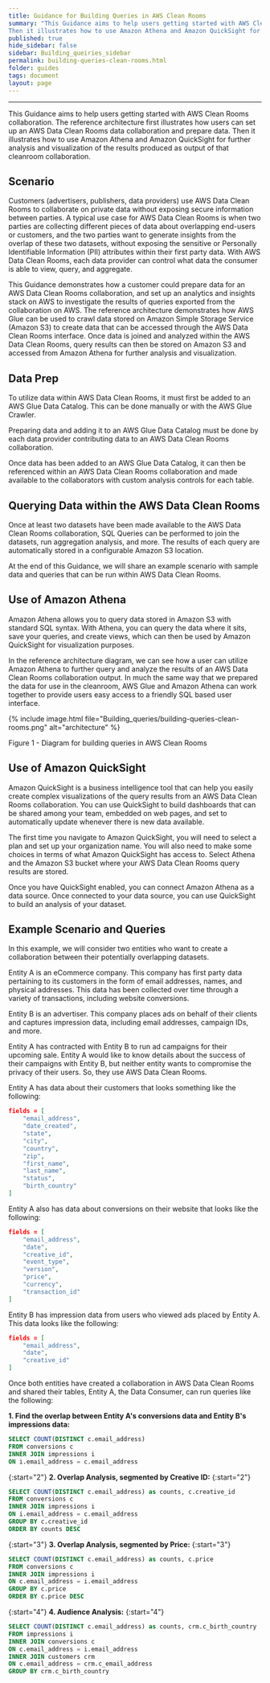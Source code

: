 ```yaml
---
title: Guidance for Building Queries in AWS Clean Rooms
summary: "This Guidance aims to help users getting started with AWS Clean Rooms collaboration. The reference architecture first illustrates how users can set up an AWS Data Clean Rooms data collaboration and prepare data.
Then it illustrates how to use Amazon Athena and Amazon QuickSight for further analysis and visualization of the results produced as output of that cleanroom collaboration."
published: true
hide_sidebar: false
sidebar: Building_queiries_sidebar
permalink: building-queries-clean-rooms.html
folder: guides
tags: document
layout: page
---
```


---


<!-- # Guidance for Building Queries in AWS Clean Rooms -->

This Guidance aims to help users getting started with AWS Clean Rooms
collaboration. The reference architecture first illustrates how users
can set up an AWS Data Clean Rooms data collaboration and prepare data.
Then it illustrates how to use Amazon Athena and Amazon QuickSight for
further analysis and visualization of the results produced as output of
that cleanroom collaboration.

## Scenario

Customers (advertisers, publishers, data providers) use AWS Data Clean
Rooms to collaborate on private data without exposing secure information
between parties. A typical use case for AWS Data Clean Rooms is when two
parties are collecting different pieces of data about overlapping
end-users or customers, and the two parties want to generate insights
from the overlap of these two datasets, without exposing the sensitive
or Personally Identifiable Information (PII) attributes within their
first party data. With AWS Data Clean Rooms, each data provider can
control what data the consumer is able to view, query, and aggregate.

This Guidance demonstrates how a customer could prepare data for an AWS
Data Clean Rooms collaboration, and set up an analytics and insights
stack on AWS to investigate the results of queries exported from the
collaboration on AWS. The reference architecture demonstrates how AWS
Glue can be used to crawl data stored on Amazon Simple Storage Service
(Amazon S3) to create data that can be accessed through the AWS Data
Clean Rooms interface. Once data is joined and analyzed within the AWS
Data Clean Rooms, query results can then be stored on Amazon S3 and
accessed from Amazon Athena for further analysis and visualization.

## Data Prep

To utilize data within AWS Data Clean Rooms, it must first be added to
an AWS Glue Data Catalog. This can be done manually or with the AWS Glue
Crawler.

Preparing data and adding it to an AWS Glue Data Catalog must be done by
each data provider contributing data to an AWS Data Clean Rooms
collaboration.

Once data has been added to an AWS Glue Data Catalog, it can then be
referenced within an AWS Data Clean Rooms collaboration and made
available to the collaborators with custom analysis controls for each
table.

## Querying Data within the AWS Data Clean Rooms

Once at least two datasets have been made available to the AWS Data
Clean Rooms collaboration, SQL Queries can be performed to join the
datasets, run aggregation analysis, and more. The results of each query
are automatically stored in a configurable Amazon S3 location.

At the end of this Guidance, we will share an example scenario with
sample data and queries that can be run within AWS Data Clean Rooms.

## Use of Amazon Athena

Amazon Athena allows you to query data stored in Amazon S3 with standard
SQL syntax. With Athena, you can query the data where it sits, save your
queries, and create views, which can then be used by Amazon QuickSight
for visualization purposes.

In the reference architecture diagram, we can see how a user can utilize
Amazon Athena to further query and analyze the results of an AWS Data
Clean Rooms collaboration output. In much the same way that we prepared
the data for use in the cleanroom, AWS Glue and Amazon Athena can work
together to provide users easy access to a friendly SQL based user
interface.

<!---[](media/image1.jpeg){width="6.5in" height="3.65625in"}-->

{% include image.html file="Building_queries/building-queries-clean-rooms.png" alt="architecture" %}

Figure 1 - Diagram for building queries in AWS Clean Rooms

## Use of Amazon QuickSight

Amazon QuickSight is a business intelligence tool that can help you
easily create complex visualizations of the query results from an AWS
Data Clean Rooms collaboration. You can use QuickSight to build
dashboards that can be shared among your team, embedded on web pages,
and set to automatically update whenever there is new data available.

The first time you navigate to Amazon QuickSight, you will need to
select a plan and set up your organization name. You will also need to
make some choices in terms of what Amazon QuickSight has access to.
Select Athena and the Amazon S3 bucket where your AWS Data Clean Rooms
query results are stored.

Once you have QuickSight enabled, you can connect Amazon Athena as a
data source. Once connected to your data source, you can use QuickSight
to build an analysis of your dataset.

## Example Scenario and Queries

In this example, we will consider two entities who want to create a
collaboration between their potentially overlapping datasets.

Entity A is an eCommerce company. This company has first party data
pertaining to its customers in the form of email addresses, names, and
physical addresses. This data has been collected over time through a
variety of transactions, including website conversions.

Entity B is an advertiser. This company places ads on behalf of
their clients and captures impression data, including email addresses,
campaign IDs, and more.

Entity A has contracted with Entity B to run ad campaigns for their
upcoming sale. Entity A would like to know details about the success of
their campaigns with Entity B, but neither entity wants to compromise
the privacy of their users. So, they use AWS Data Clean Rooms.

Entity A has data about their customers that looks something like the
following:
```json
fields = [
    "email_address",
    "date_created",
    "state",
    "city",
    "country",
    "zip",
    "first_name",
    "last_name",
    "status",
    "birth_country"
]
```
Entity A also has data about conversions on their website that looks
like the following:
```json
fields = [
    "email_address",
    "date",
    "creative_id",
    "event_type",
    "version",
    "price",
    "currency",
    "transaction_id"
]
```
Entity B has impression data from users who viewed ads placed by Entity
A. This data looks like the following:
```json
fields = [
    "email_address",
    "date",
    "creative_id"
]
``` 
Once both entities have created a collaboration in AWS Data Clean Rooms
and shared their tables, Entity A, the Data Consumer, can run queries
like the following:

**1.  Find the overlap between Entity A's conversions data and Entity B's impressions data:**

```sql
SELECT COUNT(DISTINCT c.email_address)
FROM conversions c
INNER JOIN impressions i
ON i.email_address = c.email_address
```
{:start="2"}
**2.  Overlap Analysis, segmented by Creative ID:**
{:start="2"}
```sql
SELECT COUNT(DISTINCT c.email_address) as counts, c.creative_id
FROM conversions c
INNER JOIN impressions i
ON i.email_address = c.email_address
GROUP BY c.creative_id
ORDER BY counts DESC
```
{:start="3"}
**3.  Overlap Analysis, segmented by Price:**
{:start="3"}
```sql
SELECT COUNT(DISTINCT c.email_address) as counts, c.price
FROM conversions c
INNER JOIN impressions i
ON c.email_address = i.email_address
GROUP BY c.price
ORDER BY c.price DESC
```
{:start="4"}
**4.  Audience Analysis:**
{:start="4"}
```sql
SELECT COUNT(DISTINCT c.email_address) as counts, crm.c_birth_country
FROM impressions i
INNER JOIN conversions c
ON c.email_address = i.email_address
INNER JOIN customers crm
ON c.email_address = crm.c_email_address
GROUP BY crm.c_birth_country
```